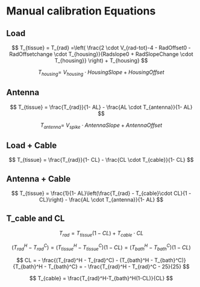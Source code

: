 # Manual calibration Equations

## Load

$$
T_{tissue} = T_{rad} =\left( \frac{2 \cdot V_{rad-tot}-4 - RadOffset0 - RadOffsetchange \cdot T_{housing}}{Radslope0 + RadSlopeChange \cdot T_{housing}} \right) + T_{housing} 
$$

$$
 T_{housing} = \ V_{housing} \cdot HousingSlope + HousingOffset 
$$

## Antenna

$$ 
T_{tissue} = \frac{T_{rad}}{1- AL} - \frac{AL \cdot T_{antenna}}{1- AL} 
$$  

$$
T_{antenna} = \ V_{spike} \cdot AntennaSlope + AntennaOffset 
$$

## Load + Cable

$$ 
T_{tissue} = \frac{T_{rad}}{1- CL} - \frac{CL \cdot T_{cable}}{1- CL} 
$$ 

## Antenna + Cable

$$
T_{tissue} = \frac{1}{1- AL}\left(\frac{T_{rad} - T_{cable}\cdot CL}{1 - CL}\right) - \frac{AL \cdot T_{antenna}}{1- AL} 
$$


## T_cable and CL 

$$
T_{rad} = T_{tissue}(1 - CL) +  T_{cable}\cdot CL
$$

$$
(T_{rad}^H - T_{rad}^C) = (T_{tissue}^H - T_{tissue}^C)(1 - CL) = (T_{bath}^H - T_{bath}^C)(1 - CL)
$$

$$
CL = - \frac{(T_{rad}^H - T_{rad}^C) - (T_{bath}^H - T_{bath}^C)}{T_{bath}^H - T_{bath}^C} = - \frac{T_{rad}^H - T_{rad}^C - 25}{25}
$$

$$
T_{cable} = \frac{T_{rad}^H-T_{bath}^H(1-CL)}{CL}
$$

